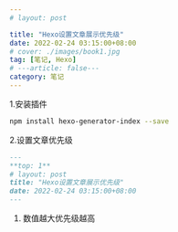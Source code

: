 ```yaml
---
# layout: post

title: "Hexo设置文章展示优先级"
date: 2022-02-24 03:15:00+08:00
# cover: ./images/book1.jpg
tag: [笔记, Hexo]
# ---article: false---
category: 笔记
---
```


1.安装插件

```bash
npm install hexo-generator-index --save
```

2.设置文章优先级

```md
---
**top: 1**
# layout: post
title: "Hexo设置文章展示优先级"
date: 2022-02-24 03:15:00+08:00
---
```

1. 数值越大优先级越高
